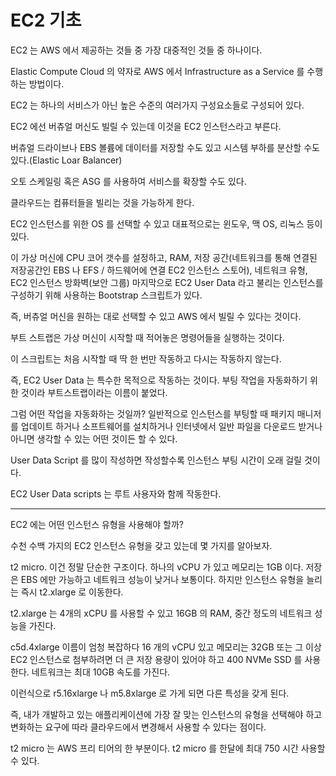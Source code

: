 # EC2 기초

EC2 는 AWS 에서 제공하는 것들 중 가장 대중적인 것들 중 하나이다.

Elastic Compute Cloud 의 약자로 AWS 에서 Infrastructure as a Service 를 수행하는 방법이다.

EC2 는 하나의 서비스가 아닌 높은 수준의 여러가지 구성요소들로 구성되어 있다.

EC2 에선 버츄얼 머신도 빌릴 수 있는데 이것을 EC2 인스턴스라고 부른다.

버츄얼 드라이브나 EBS 볼륨에 데이터를 저장할 수도 있고 시스템 부하를 분산할 수도 있다.(Elastic Loar Balancer)

오토 스케일링 혹은 ASG 를 사용하여 서비스를 확장할 수도 있다.

클라우드는 컴퓨터들을 빌리는 것을 가능하게 한다.

EC2 인스턴스를 위한 OS 를 선택할 수 있고 대표적으로는 윈도우, 맥 OS, 리눅스 등이 있다.

이 가상 머신에 CPU 코어 갯수를 설정하고, RAM, 저장 공간(네트워크를 통해 연결된 저장공간인 EBS 나 EFS / 하드웨어에 연결 EC2 인스턴스 스토어), 네트워크 유형, EC2 인스턴스 방화벽(보안 그룹) 마지막으로 EC2 User Data 라고 불리는 인스턴스를 구성하기 위해 사용하는 Bootstrap 스크립트가 있다.

즉, 버츄얼 머신을 원하는 대로 선택할 수 있고 AWS 에서 빌릴 수 있다는 것이다.

부트 스트랩은 가상 머신이 시작할 때 적어놓은 명령어들을 실행하는 것이다.

이 스크립트는 처음 시작할 때 딱 한 번만 작동하고 다시는 작동하지 않는다.

즉, EC2 User Data 는 특수한 목적으로 작동하는 것이다. 부팅 작업을 자동화하기 위한 것이라 부트스트랩이라는 이름이 붙었다.

그럼 어떤 작업을 자동화하는 것일까? 일반적으로 인스턴스를 부팅할 때 패키지 매니저를 업데이트 하거나 소프트웨어를 설치하거나 인터넷에서 일반 파일을 다운로드 받거나 아니면 생각할 수 있는 어떤 것이든 할 수 있다.

User Data Script 를 많이 작성하면 작성할수록 인스턴스 부팅 시간이 오래 걸릴 것이다.

EC2 User Data scripts 는 루트 사용자와 함께 작동한다.

---

EC2 에는 어떤 인스턴스 유형을 사용해야 할까?

수천 수백 가지의 EC2 인스턴스 유형을 갖고 있는데 몇 가지를 알아보자.

t2 micro. 이건 정말 단순한 구조이다. 하나의 vCPU 가 있고 메모리는 1GB 이다. 저장은 EBS 에만 가능하고 네트워크 성능이 낮거나 보통이다. 하지만 인스턴스 유형을 늘리는 즉시 t2.xlarge 로 이동한다. 

t2.xlarge 는 4개의 xCPU 를 사용할 수 있고 16GB 의 RAM, 중간 정도의 네트워크 성능을 가진다.

c5d.4xlarge 이름이 엄청 복잡하다 16 개의 vCPU 있고 메모리는 32GB 또는 그 이상 EC2 인스턴스로 첨부하려면 더 큰 저장 용량이 있어야 하고 400 NVMe SSD 를 사용한다. 네트워크는 최대 10GB 속도를 가진다.

이런식으로 r5.16xlarge 나 m5.8xlarge 로 가게 되면 다른 특성을 갖게 된다. 

즉, 내가 개발하고 있는 애플리케이션에 가장 잘 맞는 인스턴스의 유형을 선택해야 하고 변화하는 요구에 따라 클라우드에서 변경해서 사용할 수 있다는 점이다.

t2 micro 는 AWS 프리 티어의 한 부분이다. t2 micro 를 한달에 최대 750 시간 사용할 수 있다.
